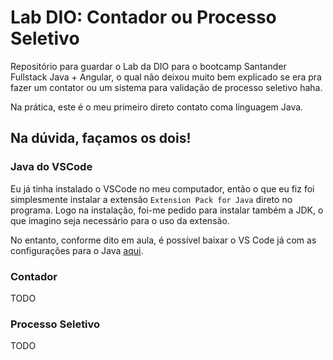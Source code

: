 # Lab DIO: Contador ou Processo Seletivo
Repositório para guardar o Lab da DIO para o bootcamp Santander Fullstack Java + Angular, o qual não deixou muito bem explicado se era pra fazer um contator ou um sistema para validação de processo seletivo haha.

Na prática, este é o meu primeiro direto contato coma linguagem Java.

## Na dúvida, façamos os dois!

### Java do VSCode
Eu já tinha instalado o VSCode no meu computador, então o que eu fiz foi simplesmente instalar a extensão ```Extension Pack for Java``` direto no programa. Logo na instalação, foi-me pedido para instalar também a JDK, o que imagino seja necessário para o uso da extensão.

No entanto, conforme dito em aula, é possível baixar o VS Code já com as configurações para o Java [aqui](https://code.visualstudio.com/docs/languages/java).

### Contador
TODO

### Processo Seletivo
TODO